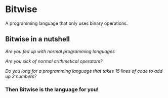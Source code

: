 # Bitwise
A programming language that only uses binary operations.

## Bitwise in a nutshell

*Are you fed up with normal programming languages*

*Are you sick of normal arithmetical operators?*

*Do you long for a programming language that takes 15 lines of code to add up 2 numbers?*
### Then Bitwise is the language for you!
